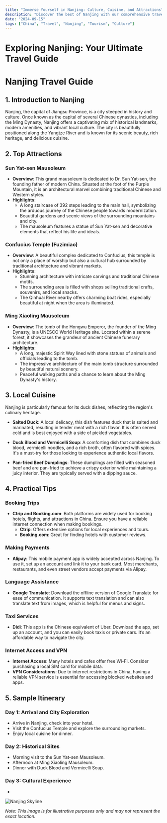 ```yaml
---
title: "Immerse Yourself in Nanjing: Culture, Cuisine, and Attractions"
description: "Discover the best of Nanjing with our comprehensive travel guide. Explore top attractions, savor local cuisine, and get insider tips for an unforgettable Chinese adventure."
date: "2024-09-15"
tags: ["China", "Travel", "Nanjing", "Tourism", "Culture"]
---
```


# Exploring Nanjing: Your Ultimate Travel Guide

# Nanjing Travel Guide

## 1. Introduction to Nanjing
Nanjing, the capital of Jiangsu Province, is a city steeped in history and culture. Once known as the capital of several Chinese dynasties, including the Ming Dynasty, Nanjing offers a captivating mix of historical landmarks, modern amenities, and vibrant local culture. The city is beautifully positioned along the Yangtze River and is known for its scenic beauty, rich heritage, and delicious cuisine.

## 2. Top Attractions

### Sun Yat-sen Mausoleum
- **Overview**: This grand mausoleum is dedicated to Dr. Sun Yat-sen, the founding father of modern China. Situated at the foot of the Purple Mountain, it is an architectural marvel combining traditional Chinese and Western styles.
- **Highlights**:
  - A long staircase of 392 steps leading to the main hall, symbolizing the arduous journey of the Chinese people towards modernization.
  - Beautiful gardens and scenic views of the surrounding mountains and city.
  - The mausoleum features a statue of Sun Yat-sen and decorative elements that reflect his life and ideals.

### Confucius Temple (Fuzimiao)
- **Overview**: A beautiful complex dedicated to Confucius, this temple is not only a place of worship but also a cultural hub surrounded by traditional architecture and vibrant markets.
- **Highlights**:
  - Stunning architecture with intricate carvings and traditional Chinese motifs.
  - The surrounding area is filled with shops selling traditional crafts, souvenirs, and local snacks.
  - The Qinhuai River nearby offers charming boat rides, especially beautiful at night when the area is illuminated.

### Ming Xiaoling Mausoleum
- **Overview**: The tomb of the Hongwu Emperor, the founder of the Ming Dynasty, is a UNESCO World Heritage site. Located within a serene forest, it showcases the grandeur of ancient Chinese funerary architecture.
- **Highlights**:
  - A long, majestic Spirit Way lined with stone statues of animals and officials leading to the tomb.
  - The impressive architecture of the main tomb structure surrounded by beautiful natural scenery.
  - Peaceful walking paths and a chance to learn about the Ming Dynasty's history.

## 3. Local Cuisine
Nanjing is particularly famous for its duck dishes, reflecting the region's culinary heritage.

- **Salted Duck**: A local delicacy, this dish features duck that is salted and marinated, resulting in tender meat with a rich flavor. It is often served cold and is best enjoyed with a side of pickled vegetables.
  
- **Duck Blood and Vermicelli Soup**: A comforting dish that combines duck blood, vermicelli noodles, and a rich broth, often flavored with spices. It's a must-try for those looking to experience authentic local flavors.
  
- **Pan-fried Beef Dumplings**: These dumplings are filled with seasoned beef and are pan-fried to achieve a crispy exterior while maintaining a juicy interior. They are typically served with a dipping sauce.

## 4. Practical Tips

### Booking Trips
- **Ctrip and Booking.com**: Both platforms are widely used for booking hotels, flights, and attractions in China. Ensure you have a reliable internet connection when making bookings.
  - **Ctrip**: Offers extensive options for local experiences and tours.
  - **Booking.com**: Great for finding hotels with customer reviews.

### Making Payments
- **Alipay**: This mobile payment app is widely accepted across Nanjing. To use it, set up an account and link it to your bank card. Most merchants, restaurants, and even street vendors accept payments via Alipay.

### Language Assistance
- **Google Translate**: Download the offline version of Google Translate for ease of communication. It supports text translation and can also translate text from images, which is helpful for menus and signs.

### Taxi Services
- **Didi**: This app is the Chinese equivalent of Uber. Download the app, set up an account, and you can easily book taxis or private cars. It’s an affordable way to navigate the city.

### Internet Access and VPN
- **Internet Access**: Many hotels and cafes offer free Wi-Fi. Consider purchasing a local SIM card for mobile data.
- **VPN Considerations**: Due to internet restrictions in China, having a reliable VPN service is essential for accessing blocked websites and apps.

## 5. Sample Itinerary

### Day 1: Arrival and City Exploration
- Arrive in Nanjing, check into your hotel.
- Visit the Confucius Temple and explore the surrounding markets.
- Enjoy local cuisine for dinner.

### Day 2: Historical Sites
- Morning visit to the Sun Yat-sen Mausoleum.
- Afternoon at Ming Xiaoling Mausoleum.
- Dinner with Duck Blood and Vermicelli Soup.

### Day 3: Cultural Experience
-

<img src="https://source.unsplash.com/1600x900/?Nanjing,cityscape" alt="Nanjing Skyline" loading="lazy">

*Note: This image is for illustrative purposes only and may not represent the exact location.*

